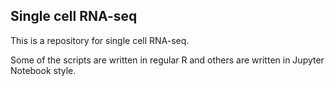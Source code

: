 ## Single  cell RNA-seq

This is  a repository for single cell RNA-seq.

Some of the scripts are written in regular R and others are written in Jupyter Notebook style.
